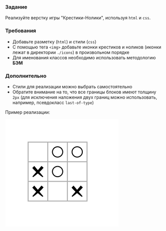 ### Задание

Реализуйте верстку игры "Крестики-Нолики", используя `html` и `css`.

### Требования

- Добавьте разметку (`html`) и стили (`css`)
- С помощью тега `<img>` добавьте иконки крестиков и ноликов (иконки лежат в
  директории `./icons`) в произвольном порядке
- Для именования классов необходимо использовать методологию **БЭМ**

### Дополнительно

- Стили для реализации можно выбрать самостоятельно
- Обратите внимание на то, что все границы блоков имеют толщину `2px` (для исключения
  наложения двух границ можно использовать, например, псевдокласс `last-of-type`)

Пример реализации:

![](./Example/example.png)